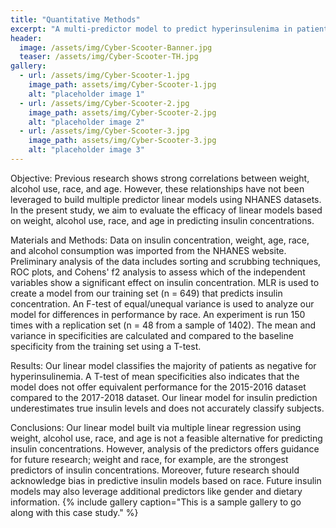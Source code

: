 ```yaml
---
title: "Quantitative Methods"
excerpt: "A multi-predictor model to predict hyperinsulenima in patients"
header:
  image: /assets/img/Cyber-Scooter-Banner.jpg
  teaser: /assets/img/Cyber-Scooter-TH.jpg
gallery:
  - url: /assets/img/Cyber-Scooter-1.jpg
    image_path: assets/img/Cyber-Scooter-1.jpg
    alt: "placeholder image 1"
  - url: /assets/img/Cyber-Scooter-2.jpg
    image_path: assets/img/Cyber-Scooter-2.jpg
    alt: "placeholder image 2"
  - url: /assets/img/Cyber-Scooter-3.jpg
    image_path: assets/img/Cyber-Scooter-3.jpg
    alt: "placeholder image 3"
---
```


Objective: Previous research shows strong correlations between weight, alcohol use, race, and age. However, these relationships have not been leveraged to build multiple predictor linear models using NHANES datasets. In the present study, we aim to evaluate the efficacy of linear models based on weight, alcohol use, race, and age in predicting insulin concentrations.

Materials and Methods: Data on insulin concentration, weight, age, race, and alcohol consumption was imported from the NHANES website. Preliminary analysis of the data includes sorting and scrubbing techniques, ROC plots, and Cohens' f2 analysis to assess which of the independent variables show a significant effect on insulin concentration. MLR is used to create a model from our training set (n = 649) that predicts insulin concentration. An F-test of equal/unequal variance is used to analyze our model for differences in performance by race. An experiment is run 150 times with a replication set (n = 48 from a sample of 1402). The mean and variance in specificities are calculated and compared to the baseline specificity from the training set using a T-test.

Results: Our linear model classifies the majority of patients as negative for hyperinsulinemia. A T-test of mean specificities also indicates that the model does not offer equivalent performance for the 2015-2016 dataset compared to the 2017-2018 dataset. Our linear model for insulin prediction underestimates true insulin levels and does not accurately classify subjects.

Conclusions: Our linear model built via multiple linear regression using weight, alcohol use, race, and age is not a feasible alternative for predicting insulin concentrations. However, analysis of the predictors offers guidance for future research; weight and race, for example, are the strongest predictors of insulin concentrations. Moreover, future research should acknowledge bias in predictive insulin models based on race. Future insulin models may also leverage additional predictors like gender and dietary information.
{% include gallery caption="This is a sample gallery to go along with this case study." %}
